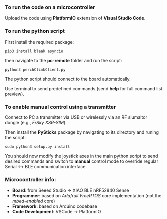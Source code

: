 ### To run the code on a microcontroller
Upload the code using **PlatformIO** extension of **Visual Studio Code**.


### To run the python script
First install the required package:

`pip3 install bleak asyncio`

then navigate to the **pc-remote** folder and run the script:

`python3 perchClimbClient.py`

The python script should connect to the board automatically.

Use terminal to send predefined commands (send **help** for full command list preview).


### To enable manual control using a transmitter
Connect to PC a transmitter via USB or wirelessly via an RF siumaltor dongle (e.g., *FrSky XSR-SIM*).

Then install the **PySticks** package by navigating to its directory and runing the script:

`sudo python3 setup.py install`

You should now modify the joystick axes in the main python script to send desired commands and switch to **manual** control mode to override regular Serial <-> BLE communication interface.


### Microcontroller info:
- **Board**: from Seeed Studio -> XIAO BLE nRF52840 Sense
- **Programmer**: based on *Adafruit FreeRTOS* core implementation (not the *mbed-enabled* core)
- **Framework**: based on Arduino codebase
- **Code Development**: VSCode -> PlatformIO